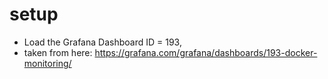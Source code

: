 # setup

- Load the Grafana Dashboard ID = 193,
- taken from here: https://grafana.com/grafana/dashboards/193-docker-monitoring/
